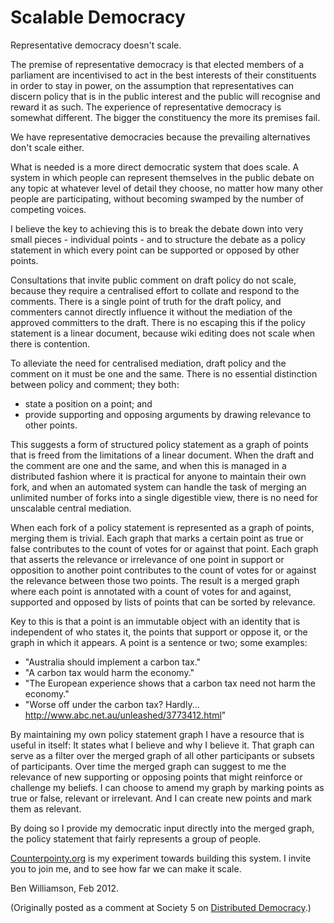 # Scalable Democracy

Representative democracy doesn't scale.

The premise of representative democracy is that elected members of a parliament are incentivised to act in the best interests of their constituents in order to stay in power, on the assumption that representatives can discern policy that is in the public interest and the public will recognise and reward it as such. The experience of representative democracy is somewhat different. The bigger the constituency the more its premises fail.

We have representative democracies because the prevailing alternatives don't scale either. 

What is needed is a more direct democratic system that does scale. A system in which people can represent themselves in the public debate on any topic at whatever level of detail they choose, no matter how many other people are participating, without becoming swamped by the number of competing voices.

I believe the key to achieving this is to break the debate down into very small pieces - individual points - and to structure the debate as a policy statement in which every point can be supported or opposed by other points.

Consultations that invite public comment on draft policy do not scale, because they require a centralised effort to collate and respond to the comments. There is a single point of truth for the draft policy, and commenters cannot directly influence it without the mediation of the approved committers to the draft. There is no escaping this if the policy statement is a linear document, because wiki editing does not scale when there is contention.

To alleviate the need for centralised mediation, draft policy and the comment on it must be one and the same. There is no essential distinction between policy and comment; they both:

* state a position on a point; and
* provide supporting and opposing arguments by drawing relevance to other points.

This suggests a form of structured policy statement as a graph of points that is freed from the limitations of a linear document. When the draft and the comment are one and the same, and when this is managed in a distributed fashion where it is practical for anyone to maintain their own fork, and when an automated system can handle the task of merging an unlimited number of forks into a single digestible view, there is no need for unscalable central mediation.

When each fork of a policy statement is represented as a graph of points, merging them is trivial. Each graph that marks a certain point as true or false contributes to the count of votes for or against that point. Each graph that asserts the relevance or irrelevance of one point in support or opposition to another point contributes to the count of votes for or against the relevance between those two points. The result is a merged graph where each point is annotated with a count of votes for and against, supported and opposed by lists of points that can be sorted by relevance.

Key to this is that a point is an immutable object with an identity that is independent of who states it, the points that support or oppose it, or the graph in which it appears. A point is a sentence or two; some examples:

* "Australia should implement a carbon tax."
* "A carbon tax would harm the economy."
* "The European experience shows that a carbon tax need not harm the economy."
* "Worse off under the carbon tax? Hardly... http://www.abc.net.au/unleashed/3773412.html"

By maintaining my own policy statement graph I have a resource that is useful in itself: It states what I believe and why I believe it. That graph can serve as a filter over the merged graph of all other participants or subsets of participants. Over time the merged graph can suggest to me the relevance of new supporting or opposing points that might reinforce or challenge my beliefs. I can choose to amend my graph by marking points as true or false, relevant or irrelevant. And I can create new points and mark them as relevant.

By doing so I provide my democratic input directly into the merged graph, the policy statement that fairly represents a group of people.

[Counterpointy.org](http://counterpointy.org) is my experiment towards building this system. I invite you to join me, and to see how far we can make it scale.

Ben Williamson, Feb 2012.

(Originally posted as a comment at Society 5 on [Distributed Democracy](http://society5.net/2012/02/02/the-distributed-democracy-building-a-model-for-the-future/).)
